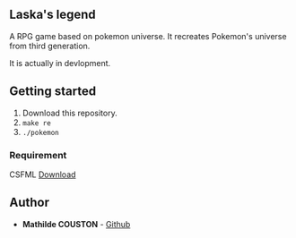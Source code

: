 ## Laska's legend 

A RPG game based on pokemon universe. It recreates Pokemon's universe from third generation.  

It is actually in devlopment.  

## Getting started  

1) Download this repository.  
2) ```make re```    
3) ```./pokemon```  

### Requirement  

CSFML [Download](https://www.sfml-dev.org/download/csfml/index-fr.php)  

## Author  

* **Mathilde COUSTON** - [Github](https://github.com/MathildeCouston)
